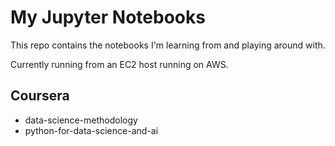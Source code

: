 # My Jupyter Notebooks

This repo contains the notebooks I'm learning from and playing around with. 

Currently running from an EC2 host running on AWS.

## Coursera

- data-science-methodology
- python-for-data-science-and-ai

